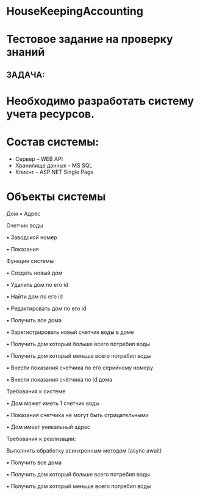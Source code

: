 # HouseKeepingAccounting

# Тестовое задание на проверку знаний
## ЗАДАЧА:

# Необходимо разработать систему учета ресурсов.
# Состав системы:
* Сервер – WEB API
* Хранилище данных – MS SQL
* Клиент – ASP.NET Single Page
 


# Объекты системы
Дом
•	Адрес

Счетчик воды

•	Заводской номер

•	Показания

Функции системы

•	Создать новый дом

•	Удалить дом по его id

•	Найти дом по его id

•	Редактировать дом по его id

•	Получить все дома

•	Зарегистрировать новый счетчик воды в доме

•	Получить дом который больше всего потребил воды

•	Получить дом который меньше всего потребил воды

•	Внести показания счетчика по его серийному номеру

•	Внести показания счётчика по id дома

Требования к системе

•	Дом может иметь 1 счетчик воды

•	Показания счетчика не могут быть отрицательными

•	Дом имеет уникальный адрес


Требования к реализации:

Выполнить обработку асинхронным методом (async await)

•	Получить все дома

•	Получить дом который больше всего потребил воды

•	Получить дом который меньше всего потребил воды




